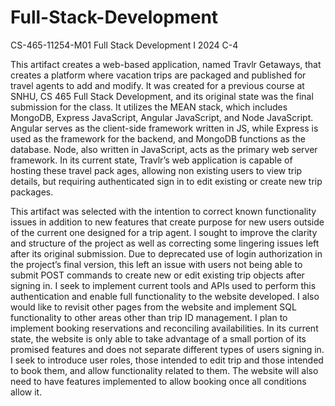# Full-Stack-Development
CS-465-11254-M01 Full Stack Development I 2024 C-4

This artifact creates a web-based application, named Travlr Getaways, that creates a platform where vacation trips are packaged and published for travel agents to add and modify. It was created for a previous course at SNHU, CS 465 Full Stack Development, and its original state was the final submission for the class. It utilizes the MEAN stack, which includes MongoDB, Express JavaScript, Angular JavaScript, and Node JavaScript. Angular serves as the client-side framework written in JS, while Express is used as the framework for the backend, and MongoDB functions as the database. Node, also written in JavaScript, acts as the primary web server framework. In its current state, Travlr’s web application is capable of hosting these travel pack ages, allowing non existing users to view trip details, but requiring authenticated sign in to edit existing or create new trip packages. 

This artifact was selected with the intention to correct known functionality issues in addition to new features that create purpose for new users outside of the current one designed for a trip agent. I sought to improve the clarity and structure of the project as well as correcting some lingering issues left after its original submission. Due to deprecated use of login authorization in the project’s final version, this left an issue with users not being able to submit POST commands to create new or edit existing trip objects after signing in. I seek to implement current tools and APIs used to perform this authentication and enable full functionality to the website developed. I also would like to revisit other pages from the website and implement SQL functionality to other areas other than trip ID management. I plan to implement booking reservations and reconciling availabilities. In its current state, the website is only able to take advantage of a small portion of its promised features and does not separate different types of users signing in. I seek to introduce user roles, those intended to edit trip and those intended to book them, and allow functionality related to them. The website will also need to have features implemented to allow booking once all conditions allow it.
